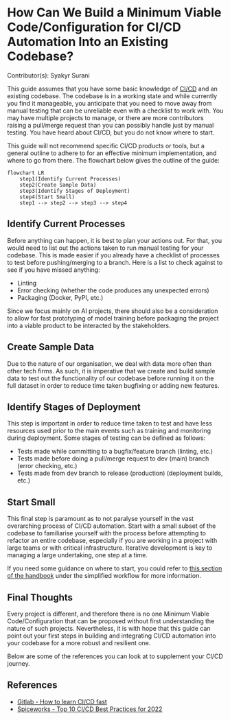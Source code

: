 # How Can We Build a Minimum Viable Code/Configuration for CI/CD Automation Into an Existing Codebase?

Contributor(s): Syakyr Surani

This guide assumes that you have some basic knowledge of [CI/CD][CICD] 
and an existing codebase. The codebase is in a working state and while 
currently you find it manageable, you anticipate that you need to move
away from manual testing that can be unreliable even with a checklist
to work with. You may have multiple projects to manage, or there are 
more contributors raising a pull/merge request than you can possibly
handle just by manual testing. You have heard about CI/CD, but you do
not know where to start. 

[CICD]: https://dev.to/kirekov/basics-of-cicd-5e16

This guide will not recommend specific CI/CD products or tools, but 
a general outline to adhere to for an effective minimum implementation,
and where to go from there. The flowchart below gives the outline of 
the guide:

```{mermaid}
flowchart LR
    step1(Identify Current Processes)
    step2(Create Sample Data)
    step3(Identify Stages of Deployment)
    step4(Start Small)
    step1 --> step2 --> step3 --> step4
```

## Identify Current Processes

Before anything can happen, it is best to plan your actions out. For
that, you would need to list out the actions taken to run manual 
testing for your codebase. This is made easier if you already have a
checklist of processes to test before pushing/merging to a branch. Here
is a list to check against to see if you have missed anything:

- Linting
- Error checking (whether the code produces any unexpected errors)
- Packaging (Docker, PyPI, etc.)

Since we focus mainly on AI projects, there should also be a 
consideration to allow for fast prototyping of model training before
packaging the project into a viable product to be interacted by the
stakeholders.

## Create Sample Data

Due to the nature of our organisation, we deal with data more often
than other tech firms. As such, it is imperative that we create and
build sample data to test out the functionality of our codebase before
running it on the full dataset in order to reduce time taken bugfixing
or adding new features. 

## Identify Stages of Deployment

This step is important in order to reduce time taken to test and have
less resources used prior to the main events such as training and 
monitoring during deployment. Some stages of testing can be defined as
follows:

- Tests made while committing to a bugfix/feature branch (linting, 
  etc.)
- Tests made before doing a pull/merge request to dev (main) branch 
  (error checking, etc.)
- Tests made from dev branch to release (production) (deployment 
  builds, etc.)

## Start Small

This final step is paramount as to not paralyse yourself in the vast 
overarching process of CI/CD automation. Start with a small subset of
the codebase to familiarise yourself with the process before attempting
to refactor an entire codebase, especially if you are working in a 
project with large teams or with critical infrastructure. Iterative 
development is key to managing a large undertaking, one step at a time.

If you need some guidance on where to start, you could refer to 
[this section of the handbook][flowchart] under the simplified 
workflow for more information.

[flowchart]: ../5-data-mgmt-exp-proc/e2e-workflow.md

## Final Thoughts

Every project is different, and therefore there is no one Minimum 
Viable Code/Configuration that can be proposed without first 
understanding the nature of such projects. Nevertheless, it is with 
hope that this guide can point out your first steps in building and 
integrating CI/CD automation into your codebase for a more robust and 
resilient one.

Below are some of the references you can look at to supplement your
CI/CD journey.

## References

- [Gitlab - How to learn CI/CD fast](https://about.gitlab.com/blog/2022/04/13/how-to-learn-ci-cd-fast/)
- [Spiceworks - Top 10 CI/CD Best Practices for 2022](https://www.spiceworks.com/tech/devops/articles/what-is-ci-cd/#_004)

